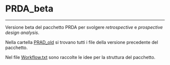 # PRDA_beta

<hr>

Versione beta del pacchetto PRDA per svolgere *retrospective* e *prospective design analysis*.

Nella cartella [PRAD_old](./PRDA_old/) si trovano tutti i file della versione precedente del pacchetto.

Nel file [Workflow.txt](./Workflow.txt) sono raccolte le idee per la struttura del pacchetto.

